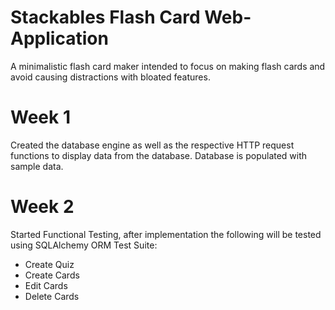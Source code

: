 # Stackables Flash Card Web-Application

A minimalistic flash card maker intended to focus on making flash cards and avoid causing distractions with bloated features.

# Week 1
Created the database engine as well as the respective HTTP request functions to display data from the database.
Database is populated with sample data.

# Week 2
Started Functional Testing, after implementation the following will be tested using SQLAlchemy ORM Test Suite:
- Create Quiz
- Create Cards
- Edit Cards
- Delete Cards


